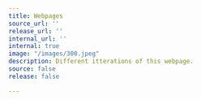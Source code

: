 ```yaml
---
title: Webpages
source_url: ''
release_url: ''
internal_url: ''
internal: true
image: "/images/300.jpeg"
description: Different itterations of this webpage.
source: false
release: false

---
```

